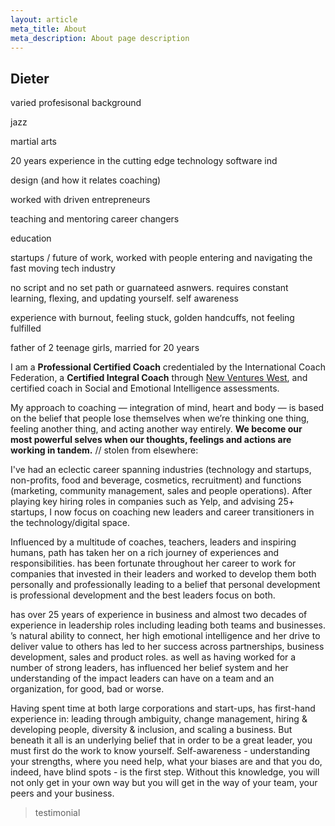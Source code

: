 ```yaml
---
layout: article
meta_title: About
meta_description: About page description
---
```


## Dieter


varied profesisonal background

jazz

martial arts

20 years experience in the cutting edge technology software ind

design (and how it relates coaching)

worked with driven entrepreneurs

teaching and mentoring career changers

education

startups / future of work, worked with people entering and navigating the fast moving tech industry

no script and no set path or guarnateed asnwers. requires constant learning, flexing, and updating yourself. self awareness

experience with burnout, feeling stuck, golden handcuffs, not feeling fulfilled

father of 2 teenage girls, married for 20 years

I am a **Professional Certified Coach** credentialed by the International Coach Federation, a **Certified Integral Coach** through [New Ventures West](http://newventureswest.com/), and certified coach in Social and Emotional Intelligence assessments.

My approach to coaching — integration of mind, heart and body — is based on the belief that people lose themselves when we’re thinking one
thing, feeling another thing, and acting another way entirely. **We become our most powerful selves when our thoughts, feelings and actions are working in tandem.**
// stolen from elsewhere:

I've had an eclectic career spanning industries (technology and startups, non-profits, food and beverage, cosmetics, recruitment) and functions (marketing, community management, sales and people operations). After playing key hiring roles in companies such as Yelp, and advising 25+ startups, I now focus on coaching new leaders and career transitioners in the technology/digital space.

Influenced by a multitude of coaches, teachers, leaders and inspiring humans, path has taken her on a rich journey of experiences and responsibilities.  has been fortunate throughout her career to work for companies that invested in their leaders and worked to develop them both personally and professionally leading to a belief that personal development is professional development and the best leaders focus on both.

has over 25 years of experience in business and almost two decades of experience in leadership roles including leading both teams and businesses. ’s natural ability to connect, her high emotional intelligence and her drive to deliver value to others has led to her success across partnerships, business development, sales and product roles.  as well as having worked for a number of strong leaders, has influenced her belief system and her understanding of the impact leaders can have on a team and an organization, for good, bad or worse.

Having spent time at both large corporations  and start-ups, has first-hand experience in: leading through ambiguity, change management, hiring & developing people, diversity & inclusion, and scaling a business. But beneath it all is an underlying belief that in order to be a great leader, you must first do the work to know yourself. Self-awareness - understanding your strengths, where you need help, what your biases are and that you do, indeed, have blind spots - is the first step. Without this knowledge, you will not only get in your own way but you will get in the way of your team, your peers and your business.

> testimonial